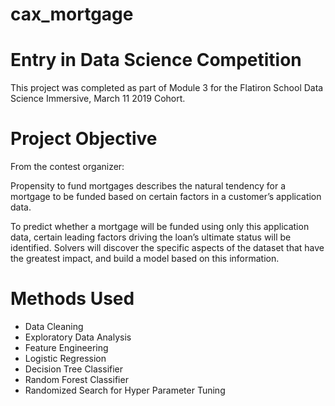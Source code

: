 # cax_mortgage

# Entry in Data Science Competition

This project was completed as part of Module 3 for the Flatiron School Data Science Immersive, March 11 2019 Cohort.

# Project Objective

From the contest organizer:

Propensity to fund mortgages describes the natural tendency for a mortgage to be funded based on certain factors in a customer’s application data.

To predict whether a mortgage will be funded using only this application data, certain leading factors driving the loan’s ultimate status will be identified. Solvers will discover the specific aspects of the dataset that have the greatest impact, and build a model based on this information.

# Methods Used

* Data Cleaning
* Exploratory Data Analysis
* Feature Engineering
* Logistic Regression
* Decision Tree Classifier
* Random Forest Classifier
* Randomized Search for Hyper Parameter Tuning
